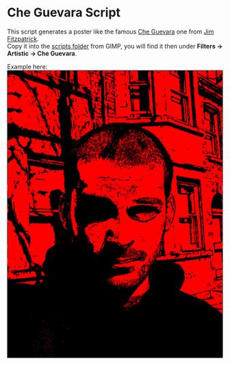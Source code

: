 # Che Guevara Script

This script generates a poster like the famous [Che Guevara](http://en.wikipedia.org/wiki/Che_Guevara) one from [Jim Fitzpatrick](http://en.wikipedia.org/wiki/Jim_Fitzpatrick_%28artist%29).  
Copy it into the [scripts folder](https://docs.gimp.org/2.10/en/install-script-fu.html) from GIMP, you will find it then under **Filters → Artistic → Che Guevara**.

Example here:  
![](che-guevara.jpg)